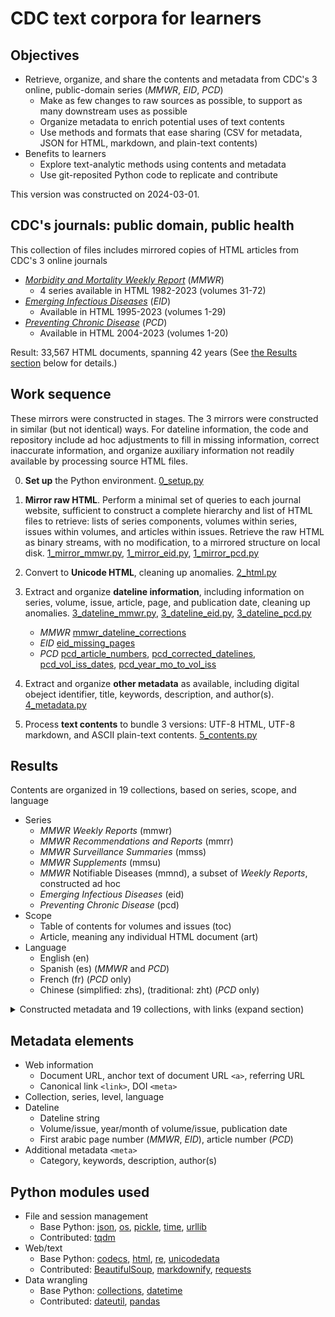 # CDC text corpora for learners

## Objectives

- Retrieve, organize, and share the contents and metadata from CDC's 3 online, public-domain series (_MMWR_, _EID_, _PCD_)
  - Make as few changes to raw sources as possible, to support as many downstream uses as possible
  - Organize metadata to enrich potential uses of text contents
  - Use methods and formats that ease sharing (CSV for metadata, JSON for HTML, markdown, and plain-text contents)
- Benefits to learners
  - Explore text-analytic methods using contents and metadata
  - Use git-reposited Python code to replicate and contribute
 
This version was constructed on 2024-03-01.

## CDC's journals: public domain, public health

This collection of files includes mirrored copies of HTML articles from CDC's 3 online journals
- [_Morbidity and Mortality Weekly Report_](https://www.cdc.gov/mmwr/) (_MMWR_)
  - 4 series available in HTML 1982-2023 (volumes 31-72)
- [_Emerging Infectious Diseases_](https://wwwnc.cdc.gov/eid) (_EID_)
  - Available in HTML 1995-2023 (volumes 1-29)
- [_Preventing Chronic Disease_](https://www.cdc.gov/pcd/) (_PCD_)
  - Available in HTML 2004-2023 (volumes 1-20)

Result: 33,567 HTML documents, spanning 42 years (See [the Results section](#results) below for details.)

## Work sequence

These mirrors were constructed in stages. The 3 mirrors were constructed in similar (but not identical) ways. For dateline information, the code and repository include ad hoc adjustments to fill in missing information, correct inaccurate information, and organize auxiliary information not readily available by processing source HTML files.

0. **Set up** the Python environment. [0_setup.py](pycode/0_setup.py)

1. **Mirror raw HTML**. Perform a minimal set of queries to each journal website, sufficient to construct a complete hierarchy and list of HTML files to retrieve: lists of series components, volumes within series, issues within volumes, and articles within issues. Retrieve the raw HTML as binary streams, with no modification, to a mirrored structure on local disk. [1_mirror_mmwr.py](pycode/1_mirror_mmwr.py), [1_mirror_eid.py](pycode/1_mirror_eid.py), [1_mirror_pcd.py](pycode/1_mirror_pcd.py)

2. Convert to **Unicode HTML**, cleaning up anomalies. [2_html.py](pycode/2_html.py)

3. Extract and organize **dateline information**, including information on series, volume, issue, article, page, and publication date, cleaning up anomalies. [3_dateline_mmwr.py](pycode/3_dateline_mmwr.py), [3_dateline_eid.py](pycode/3_dateline_eid.py), [3_dateline_pcd.py](pycode/3_dateline_pcd.py)
   - _MMWR_ [mmwr_dateline_corrections](json-inputs/mmwr_dateline_corrections.json)
   - _EID_ [eid_missing_pages](json-inputs/eid_missing_pages.json)
   - _PCD_ [pcd_article_numbers](json-inputs/pcd_article_numbers.json), [pcd_corrected_datelines](json-inputs/pcd_corrected_datelines.json), [pcd_vol_iss_dates](json-inputs/pcd_vol_iss_dates.json), [pcd_year_mo_to_vol_iss](json-inputs/pcd_year_mo_to_vol_iss.json)

4. Extract and organize **other metadata** as available, including digital obeject identifier, title, keywords, description, and author(s). [4_metadata.py](pycode/4_metadata.py)

5. Process **text contents** to bundle 3 versions: UTF-8 HTML, UTF-8 markdown, and ASCII plain-text contents. [5_contents.py](pycode/5_contents.py)

## Results

Contents are organized in 19 collections, based on series, scope, and language
- Series
  - _MMWR Weekly Reports_ (mmwr)
  - _MMWR Recommendations and Reports_ (mmrr)
  - _MMWR Surveillance Summaries_ (mmss)
  - _MMWR Supplements_ (mmsu)
  - _MMWR_ Notifiable Diseases (mmnd), a subset of _Weekly Reports_, constructed ad hoc
  - _Emerging Infectious Diseases_ (eid)
  - _Preventing Chronic Disease_ (pcd)
- Scope
  - Table of contents for volumes and issues (toc)
  - Article, meaning any individual HTML document (art)
- Language
  - English (en)
  - Spanish (es) (_MMWR_ and _PCD_)
  - French (fr) (_PCD_ only)
  - Chinese (simplified: zhs), (traditional: zht) (_PCD_ only)

<details>
<summary>Constructed metadata and 19 collections, with links (expand section)</summary>

The corpus metadata is available as an [uncompressed CSV file](csv-output/cdc_corpus_df.csv) and a [compressed zip archive](csv-output/cdc_corpus_df.zip). The metadata table includes the following fields, each of which was constructed as a string.

field | description
--- | ---
url | URL of retrieved document
collection | series, level, and language code
series | CDC series (mmwr, mmrr, mmss, mmsu, mmnd, eid, pcd)
level | level in hierarchy (home, series, volume, issue, article)
lang | language
dl_year_mo | year and month of volume (YYYY or YYYY-MM)
dl_vol_iss | volume and issue (VV, VV(II), or VV(IIII))
dl_date | date of publication (YYYY-MM-DD)
dl_page | first arabic page number of article (_MMWR_, _EDI_) (DDDD)
dl_art_num | article number (_PCD_) (ADDD or EDDD)
dateline | dateline string from document
base | base URL from which document reference was harvested
string | text of <a> element referring to document
link_canon | canonical link from `<link>`
md_citation_doi | citation DOI from `<meta>`
title | title from `<title>`
md_citation_categories | citation categories from `<meta>`
dl_cat | category from dateline
md_kwds | keywords from `<meta>`
md_desc | description from `<meta>`
md_citation_author | citation author(s) from `<meta>`

In the following table, each zip archive is linked by collection and output format (UTF-8 HTML, UTF-8 markdown, and ASCII plain text).

collection | description | n | html | md | txt
--- | --- | --: | --- | --- | ---
mmwr_toc_en | _MMWR Weekly Reports_ table of contents | 42 | [html](json-outputs/html/mmwr_toc_en_html.zip) | [md](json-outputs/md/mmwr_toc_en_md.zip) | [txt](json-outputs/txt/mmwr_toc_en_txt.zip)
mmrr_toc_en | _MMWR Recommendations and Reports_ table of contents | 34 | [html](json-outputs/html/mmrr_toc_en_html.zip) | [md](json-outputs/md/mmrr_toc_en_md.zip) | [txt](json-outputs/txt/mmrr_toc_en_txt.zip)
mmss_toc_en | _MMWR Surveillance Summaries_ table of contents | 36 | [html](json-outputs/html/mmss_toc_en_html.zip) | [md](json-outputs/md/mmss_toc_en_md.zip) | [txt](json-outputs/txt/mmss_toc_en_txt.zip)
mmsu_toc_en | _MMWR Supplements_ table of contents | 19 | [html](json-outputs/html/mmsu_toc_en_html.zip) | [md](json-outputs/md/mmsu_toc_en_md.zip) | [txt](json-outputs/txt/mmsu_toc_en_txt.zip)
mmwr_art_en | _MMWR Weekly Reports_ English-language articles | 12,692 | [html](json-outputs/html/mmwr_art_en_html.zip) | [md](json-outputs/md/mmwr_art_en_md.zip) | [txt](json-outputs/txt/mmwr_art_en_txt.zip)
mmrr_art_en | _MMWR Recommendations and Reports_ English-language articles | 551 | [html](json-outputs/html/mmrr_art_en_html.zip) | [md](json-outputs/md/mmrr_art_en_md.zip) | [txt](json-outputs/txt/mmrr_art_en_txt.zip)
mmss_art_en | _MMWR Surveillance Summaries_ English-language articles | 467 | [html](json-outputs/html/mmss_art_en_html.zip) | [md](json-outputs/md/mmss_art_en_md.zip) | [txt](json-outputs/txt/mmss_art_en_txt.zip)
mmsu_art_en | _MMWR Supplements_ English-language articles | 234 | [html](json-outputs/html/mmsu_art_en_html.zip) | [md](json-outputs/md/mmsu_art_en_md.zip) | [txt](json-outputs/txt/mmsu_art_en_txt.zip)
mmnd_art_en | _MMWR_ notifiable diseases\* | 1,195 | [html](json-outputs/html/mmnd_art_en_html.zip) | [md](json-outputs/md/mmnd_art_en_md.zip) | [txt](json-outputs/txt/mmnd_art_en_txt.zip)
mmwr_art_es | _MMWR_ Spanish-language articles (19 WR, 1 RR, 2 SU)\* | 22 | [html](json-outputs/html/mmwr_art_es_html.zip) | [md](json-outputs/md/mmwr_art_es_md.zip) | [txt](json-outputs/txt/mmwr_art_es_txt.zip)
eid_toc_en | _EID_ table of contents | 330 | [html](json-outputs/html/eid_toc_en_html.zip) | [md](json-outputs/md/eid_toc_en_md.zip) | [txt](json-outputs/txt/eid_toc_en_txt.zip)
eid_art_en | _EID_ English-language articles\*\* | 12,769 | html<super>†</super> | md<super>†</super> | [txt](json-outputs/txt/eid_art_en_txt.zip)
pcd_toc_en | _PCD_ English-language table of contents | 49 | [html](json-outputs/html/pcd_toc_en_html.zip) | [md](json-outputs/md/pcd_toc_en_md.zip) | [txt](json-outputs/txt/pcd_toc_en_txt.zip)
pcd_toc_es | _PCD_ Spanish-language table of contents | 36 | [html](json-outputs/html/pcd_toc_es_html.zip) | [md](json-outputs/md/pcd_toc_es_md.zip) | [txt](json-outputs/txt/pcd_toc_es_txt.zip)
pcd_art_en | _PCD_ English-language articles | 3,011 | [html](json-outputs/html/pcd_art_en_html.zip) | [md](json-outputs/md/pcd_art_en_md.zip) | [txt](json-outputs/txt/pcd_art_en_txt.zip)
pcd_art_es | _PCD_ Spanish-language articles | 1,011 | [html](json-outputs/html/pcd_art_es_html.zip) | [md](json-outputs/md/pcd_art_es_md.zip) | [txt](json-outputs/txt/pcd_art_es_txt.zip)
pcd_art_fr | _PCD_ French-language articles | 357 | [html](json-outputs/html/pcd_art_fr_html.zip) | [md](json-outputs/md/pcd_art_fr_md.zip) | [txt](json-outputs/txt/pcd_art_fr_txt.zip)
pcd_art_zhs | _PCD_ Chinese-language (simplified) articles | 356 | [html](json-outputs/html/pcd_art_zhs_html.zip) | [md](json-outputs/md/pcd_art_zhs_md.zip) | [txt](json-outputs/txt/pcd_art_zhs_txt.zip)
pcd_art_zht | _PCD_ Chinese-language (traditional) articles | 356 | [html](json-outputs/html/pcd_art_zht_html.zip) | [md](json-outputs/md/pcd_art_zht_md.zip) | [txt](json-outputs/txt/pcd_art_zht_txt.zip)
Total | | 33,567 | | |

\* Collections mmnd_art_en and mmwr_art_es are ad hoc "series" constructed to collect similar documents for end-user convenience.

<super>†</super> _EID_ HTML and markdown files are larger than GitHub permits for this repository.

\*\* All _EID_ articles are in English, though some have non-English elements.
</details>

## Metadata elements

- Web information
  - Document URL, anchor text of document URL `<a>`, referring URL
  - Canonical link `<link>`, DOI `<meta>`
- Collection, series, level, language
- Dateline
  - Dateline string
  - Volume/issue, year/month of volume/issue, publication date
  - First arabic page number (_MMWR_, _EID_), article number (_PCD_)
- Additional metadata `<meta>`
  - Category, keywords, description, author(s)

## Python modules used
 
- File and session management
  - Base Python: [json](https://docs.python.org/3/library/json.html), [os](https://docs.python.org/3/library/os.html), [pickle](https://docs.python.org/3/library/pickle.html), [time](https://docs.python.org/3/library/time.html), [urllib](https://docs.python.org/3/library/urllib.html)
  - Contributed: [tqdm](https://tqdm.github.io/)
- Web/text
  - Base Python: [codecs](https://docs.python.org/3/library/codecs.html), [html](https://docs.python.org/3/library/html.html), [re](https://docs.python.org/3/library/re.html), [unicodedata](https://docs.python.org/3/library/unicodedata.html)
  - Contributed: [BeautifulSoup](https://www.crummy.com/software/BeautifulSoup/bs4/doc/), [markdownify](https://github.com/matthewwithanm/python-markdownify), [requests](https://requests.readthedocs.io/en/latest/)
- Data wrangling
  - Base Python: [collections](https://docs.python.org/3/library/collections.html), [datetime](https://docs.python.org/3/library/datetime.html)
  - Contributed: [dateutil](https://dateutil.readthedocs.io/en/stable/), [pandas](https://pandas.pydata.org/docs/user_guide/index.html)
